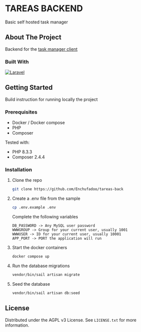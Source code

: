 # TAREAS BACKEND

Basic self hosted task manager

<!-- ABOUT THE PROJECT -->

## About The Project

Backend for the [task manager client](https://github.com/Enchufadoo/tareas-front)

### Built With

[![Laravel][Laravel.php]][Laravel-url]


<!-- GETTING STARTED -->

## Getting Started

Build instruction for running locally the project

### Prerequisites

* Docker / Docker compose
* PHP
* Composer

Tested with:

* PHP 8.3.3
* Composer 2.4.4

### Installation

1. Clone the repo
   ```sh
   git clone https://github.com/Enchufadoo/tareas-back
   ```
2. Create a .env file from the sample
   ```sh
   cp .env.example .env
   ```
   Complete the following variables
   ```
   DB_PASSWORD -> Any MySQL user password
   WWWGROUP -> Group for your current user, usually 1001
   WWWUSER -> ID for your current user, usually 10001
   APP_PORT -> PORT the application will run
   ```
3. Start the docker containers

   ```sh
   docker compose up
   ```

4. Run the database migrations
   ```sh
   vendor/bin/sail artisan migrate
   ```
5. Seed the database
   ```sh
   vendor/bin/sail artisan db:seed
   ```

## License

Distributed under the AGPL v3 License. See `LICENSE.txt` for more information.

[Laravel.php]: https://img.shields.io/badge/Laravel-20232A?style=for-the-badge&logo=laravel&logoColor=61DAFB

[Laravel-url]: https://laravel.com/



